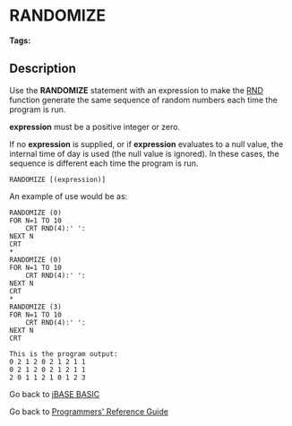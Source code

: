 # RANDOMIZE

<PageHeader />

**Tags:**
<badge text='rnd' vertical='middle' />
<badge text='randomize' vertical='middle' />

## Description

Use the **RANDOMIZE** statement with an expression to make the [RND](./../rnd) function generate the same sequence of random numbers each time the program is run.

**expression** must be a positive integer or zero.

If no **expression** is supplied, or if **expression** evaluates to a null value, the internal time of day is used (the null value is ignored). In these cases, the sequence is different each time the program is run.

```
RANDOMIZE [(expression)]
```

An example of use would be as:

```
RANDOMIZE (0)
FOR N=1 TO 10
    CRT RND(4):' ':
NEXT N
CRT
*
RANDOMIZE (0)
FOR N=1 TO 10
    CRT RND(4):' ':
NEXT N
CRT
*
RANDOMIZE (3)
FOR N=1 TO 10
    CRT RND(4):' ':
NEXT N
CRT

This is the program output:
0 2 1 2 0 2 1 2 1 1
0 2 1 2 0 2 1 2 1 1
2 0 1 1 2 1 0 1 2 3
```

Go back to [jBASE BASIC](./../README.md)

Go back to [Programmers' Reference Guide](./../../reference-guides/jbc/README.md)

<PageFooter />
